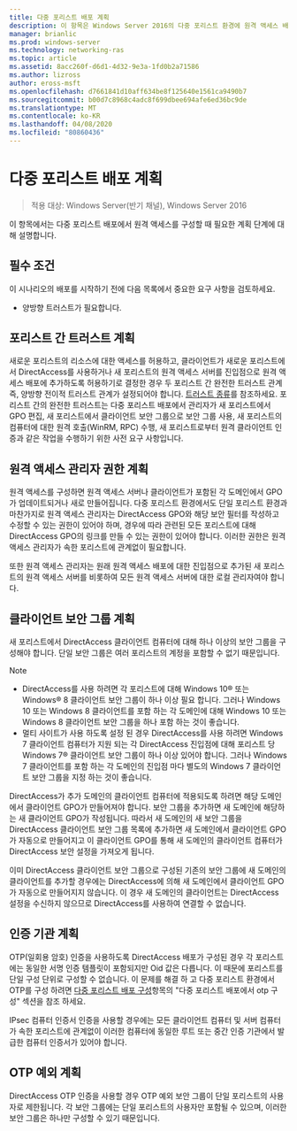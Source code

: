 ```yaml
---
title: 다중 포리스트 배포 계획
description: 이 항목은 Windows Server 2016의 다중 포리스트 환경에 원격 액세스 배포 가이드의 일부입니다.
manager: brianlic
ms.prod: windows-server
ms.technology: networking-ras
ms.topic: article
ms.assetid: 8acc260f-d6d1-4d32-9e3a-1fd0b2a71586
ms.author: lizross
author: eross-msft
ms.openlocfilehash: d7661841d10aff634be8f125640e1561ca9490b7
ms.sourcegitcommit: b00d7c8968c4adc8f699dbee694afe6ed36bc9de
ms.translationtype: MT
ms.contentlocale: ko-KR
ms.lasthandoff: 04/08/2020
ms.locfileid: "80860436"
---
```

# <a name="plan-a-multi-forest-deployment"></a>다중 포리스트 배포 계획

>적용 대상: Windows Server(반기 채널), Windows Server 2016

이 항목에서는 다중 포리스트 배포에서 원격 액세스를 구성할 때 필요한 계획 단계에 대해 설명합니다.  
  
## <a name="prerequisites"></a>필수 조건  
이 시나리오의 배포를 시작하기 전에 다음 목록에서 중요한 요구 사항을 검토하세요.  
  
-   양방향 트러스트가 필요합니다.  
  
## <a name="plan-trust-between-forests"></a>포리스트 간 트러스트 계획  
새로운 포리스트의 리소스에 대한 액세스를 허용하고, 클라이언트가 새로운 포리스트에서 DirectAccess를 사용하거나 새 포리스트의 원격 액세스 서버를 진입점으로 원격 액세스 배포에 추가하도록 허용하기로 결정한 경우 두 포리스트 간 완전한 트러스트 관계 즉, 양방향 전이적 트러스트 관계가 설정되어야 합니다. [트러스트 종류](https://technet.microsoft.com/library/cc775736.aspx)를 참조하세요. 포리스트 간의 완전한 트러스트는 다중 포리스트 배포에서 관리자가 새 포리스트에서 GPO 편집, 새 포리스트에서 클라이언트 보안 그룹으로 보안 그룹 사용, 새 포리스트의 컴퓨터에 대한 원격 호출(WinRM, RPC) 수행, 새 포리스트로부터 원격 클라이언트 인증과 같은 작업을 수행하기 위한 사전 요구 사항입니다.  
  
## <a name="plan-remote-access-administrator-permissions"></a>원격 액세스 관리자 권한 계획  
원격 액세스를 구성하면 원격 액세스 서버나 클라이언트가 포함된 각 도메인에서 GPO가 업데이트되거나 새로 만들어집니다. 다중 포리스트 환경에서도 단일 포리스트 환경과 마찬가지로 원격 액세스 관리자는 DirectAccess GPO와 해당 보안 필터를 작성하고 수정할 수 있는 권한이 있어야 하며, 경우에 따라 관련된 모든 포리스트에 대해 DirectAccess GPO의 링크를 만들 수 있는 권한이 있어야 합니다. 이러한 권한은 원격 액세스 관리자가 속한 포리스트에 관계없이 필요합니다.  
  
또한 원격 액세스 관리자는 원래 원격 액세스 배포에 대한 진입점으로 추가된 새 포리스트의 원격 액세스 서버를 비롯하여 모든 원격 액세스 서버에 대한 로컬 관리자여야 합니다.  
  
## <a name="plan-client-security-groups"></a><a name="ClientSG"></a>클라이언트 보안 그룹 계획  
새 포리스트에서 DirectAccess 클라이언트 컴퓨터에 대해 하나 이상의 보안 그룹을 구성해야 합니다. 단일 보안 그룹은 여러 포리스트의 계정을 포함할 수 없기 때문입니다.  
  
> [!NOTE]  
> -   DirectAccess를 사용 하려면 각 포리스트에 대해 Windows 10&reg; 또는 Windows&reg; 8 클라이언트 보안 그룹이 하나 이상 필요 합니다. 그러나 Windows 10 또는 Windows 8 클라이언트를 포함 하는 각 도메인에 대해 Windows 10 또는 Windows 8 클라이언트 보안 그룹을 하나 포함 하는 것이 좋습니다.  
> -   멀티 사이트가 사용 하도록 설정 된 경우 DirectAccess를 사용 하려면 Windows 7 클라이언트 컴퓨터가 지원 되는 각 DirectAccess 진입점에 대해 포리스트 당 Windows 7&reg; 클라이언트 보안 그룹이 하나 이상 있어야 합니다. 그러나 Windows 7 클라이언트를 포함 하는 각 도메인의 진입점 마다 별도의 Windows 7 클라이언트 보안 그룹을 지정 하는 것이 좋습니다.  
>   
> DirectAccess가 추가 도메인의 클라이언트 컴퓨터에 적용되도록 하려면 해당 도메인에서 클라이언트 GPO가 만들어져야 합니다. 보안 그룹을 추가하면 새 도메인에 해당하는 새 클라이언트 GPO가 작성됩니다. 따라서 새 도메인의 새 보안 그룹을 DirectAccess 클라이언트 보안 그룹 목록에 추가하면 새 도메인에서 클라이언트 GPO가 자동으로 만들어지고 이 클라이언트 GPO를 통해 새 도메인의 클라이언트 컴퓨터가 DirectAccess 보안 설정을 가져오게 됩니다.  
>   
> 이미 DirectAccess 클라이언트 보안 그룹으로 구성된 기존의 보안 그룹에 새 도메인의 클라이언트를 추가할 경우에는 DirectAccess에 의해 새 도메인에서 클라이언트 GPO가 자동으로 만들어지지 않습니다. 이 경우 새 도메인의 클라이언트는 DirectAccess 설정을 수신하지 않으므로 DirectAccess를 사용하여 연결할 수 없습니다.  
  
## <a name="plan-certification-authorities"></a>인증 기관 계획  
OTP(일회용 암호) 인증을 사용하도록 DirectAccess 배포가 구성된 경우 각 포리스트에는 동일한 서명 인증 템플릿이 포함되지만 Oid 값은 다릅니다. 이 때문에 포리스트를 단일 구성 단위로 구성할 수 없습니다. 이 문제를 해결 하 고 다중 포리스트 환경에서 OTP를 구성 하려면 [다중 포리스트 배포 구성](Configure-a-Multi-Forest-Deployment.md)항목의 "다중 포리스트 배포에서 otp 구성" 섹션을 참조 하세요.  
  
IPsec 컴퓨터 인증서 인증을 사용할 경우에는 모든 클라이언트 컴퓨터 및 서버 컴퓨터가 속한 포리스트에 관계없이 이러한 컴퓨터에 동일한 루트 또는 중간 인증 기관에서 발급한 컴퓨터 인증서가 있어야 합니다.  
  
## <a name="plan-otp-exemptions"></a>OTP 예외 계획  
DirectAccess OTP 인증을 사용할 경우 OTP 예외 보안 그룹이 단일 포리스트의 사용자로 제한됩니다. 각 보안 그룹에는 단일 포리스트의 사용자만 포함될 수 있으며, 이러한 보안 그룹은 하나만 구성할 수 있기 때문입니다.  
  


